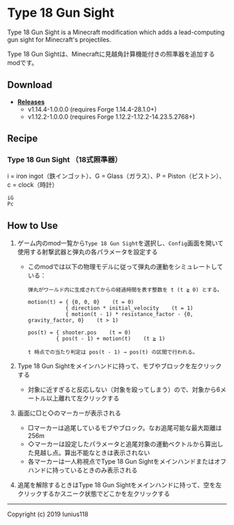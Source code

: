 # Type 18 Gun Sight

Type 18 Gun Sight is a Minecraft modification which adds a lead-computing gun sight for Minecraft's projectiles.

Type 18 Gun Sightは、Minecraftに見越角計算機能付きの照準器を追加するmodです。

## Download

- [**Releases**](https://github.com/Iunius118/Type18GunSight/releases)
  - v1.14.4-1.0.0.0 (requires Forge 1.14.4-28.1.0+)
  - v1.12.2-1.0.0.0 (requires Forge 1.12.2-1.12.2-14.23.5.2768+)

## Recipe

### Type 18 Gun Sight （18式照準器）

i = iron ingot（鉄インゴット）、G = Glass（ガラス）、P = Piston（ピストン）、c = clock（時計）

```text
iG
Pc
```

## How to Use

1. ゲーム内のmod一覧から`Type 18 Gun Sight`を選択し、`Config`画面を開いて使用する射撃武器と弾丸の各パラメータを設定する
    - このmodでは以下の物理モデルに従って弾丸の運動をシミュレートしている：

      ```text
      弾丸がワールド内に生成されてからの経過時間を表す整数を t (t ≧ 0) とする。

      motion(t) = { {0, 0, 0}    (t = 0)
                  { direction * initial_velocity    (t = 1)
                  { motion(t - 1) * resistance_factor - {0, gravity_factor, 0}    (t > 1)

      pos(t) = { shooter.pos    (t = 0)
               { pos(t - 1) + motion(t)    (t ≧ 1)

      t 時点での当たり判定は pos(t - 1) → pos(t) の区間で行われる。
      ```

2. Type 18 Gun Sightをメインハンドに持って、モブやブロックを左クリックする
    - 対象に近すぎると反応しない（対象を殴ってしまう）ので、対象から6メートル以上離れて左クリックする
3. 画面に□と◇のマーカーが表示される
    - □マーカーは追尾しているモブやブロック。なお追尾可能な最大距離は256m
    - ◇マーカーは設定したパラメータと追尾対象の運動ベクトルから算出した見越し点。算出不能なときは表示されない
    - 各マーカーは一人称視点でType 18 Gun Sightをメインハンドまたはオフハンドに持っているときのみ表示される
4. 追尾を解除するときはType 18 Gun Sightをメインハンドに持って、空を左クリックするかスニーク状態でどこかを左クリックする

----

Copyright (c) 2019 Iunius118
